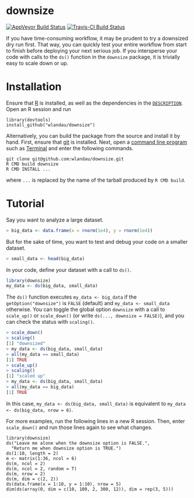 # downsize

[![AppVeyor Build Status](https://ci.appveyor.com/api/projects/status/github/wlandau/downsize?branch=master&svg=true)](https://ci.appveyor.com/project/wlandau/downsize)
[![Travis-CI Build Status](https://travis-ci.org/wlandau/downsize.svg?branch=master)](https://travis-ci.org/wlandau/downsize)

If you have time-consuming workflow, it may be prudent to try a downsized
dry run first. That way, you can quickly test your entire workflow from start to finish before deploying your next serious job. 
If you intersperse your code with calls to the `ds()` function in the `downsize` package, it is trivially easy to scale down or up.

# Installation

Ensure that [R](https://www.r-project.org/) is installed, as well as the dependencies in the [`DESCRIPTION`](https://github.com/wlandau/downsize/blob/master/DESCRIPTION). Open an R session and run 

```
library(devtools)
install_github("wlandau/downsize")
```

Alternatively, you can build the package from the source and install it by hand. First, ensure that [git](https://git-scm.com/) is installed. Next, open a [command line program](http://linuxcommand.org/) such as [Terminal](https://en.wikipedia.org/wiki/Terminal_%28OS_X%29) and enter the following commands.

```
git clone git@github.com:wlandau/downsize.git
R CMD build downsize
R CMD INSTALL ...
```

where `...` is replaced by the name of the tarball produced by `R CMD build`.

# Tutorial

Say you want to analyze a large dataset.

```r
> big_data <- data.frame(x = rnorm(1e4), y = rnorm(1e4))
```

But for the sake of time, you want to test and debug your code on a smaller dataset.

```r
> small_data <- head(big_data)
```

In your code, define your dataset with a call to `ds()`.

```r
library(downsize)
my_data <- ds(big_data, small_data)
```

The `ds()` function executes `my_data <- big_data` if the `getOption("downsize")` is `FALSE` (default) and `my_data <- small_data` otherwise. You can toggle the global option `downsize` with a call to `scale_up()` or `scale_down()` (or write `ds(..., downsize = FALSE)`), and you can check the status with `scaling()`.

```r
> scale_down()
> scaling()
[1] "downsized"
> my_data <- ds(big_data, small_data)
> all(my_data == small_data)
[1] TRUE
> scale_up()
> scaling()
[1] "scaled up"
> my_data <- ds(big_data, small_data)
> all(my_data == big_data)
[1] TRUE
```

In this case, `my_data <- ds(big_data, small_data)` is equivalent to `my_data <- ds(big_data, nrow = 6)`.

For more examples, run the following lines in a new R session. Then, enter `scale_down()` and run those lines again to see what changes.

```{r}
library(downsize)
ds("Leave me alone when the downsize option is FALSE.", 
  "Return me when downsize option is TRUE.")
ds(1:10, length = 2)
m <- matrix(1:36, ncol = 6)
ds(m, ncol = 2)
ds(m, ncol = 2, random = T)
ds(m, nrow = 2)
ds(m, dim = c(2, 2))
ds(data.frame(x = 1:10, y = 1:10), nrow = 5)
dim(ds(array(0, dim = c(10, 100, 2, 300, 12)), dim = rep(3, 5)))
```
